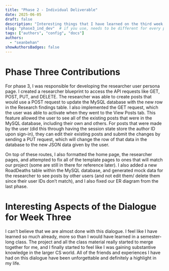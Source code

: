 ```yaml
---
title: "Phase 2 - Individual Deliverable"
date: 2025-06-05
draft: false
description: "Interesting things that I have learned on the third week of the dialogue."
slug: "phase3_ind_dev"  # if you use, needs to be different for every post
tags: ["authors", "config", "docs"]
authors:
  - "seanbehan"
showAuthorsBadges: false
---
```


# Phase Three Contributions

For phase 3, I was responsible for developing the researcher user persona page. I created a researcher blueprint to access the API requests like GET, POST, PUT, and DELETE. The researcher was able to create posts that would use a POST request to update the MySQL database with the new row in the Research findings table. I also implemented the GET request, which the user was able to activate when they went to the View Posts tab. This feature allowed the user to see all of the existing posts that were in the MySQL database, including their own and others. For posts that were made by the user (did this through having the session state store the author ID upon sign-in), they can edit their existing posts and submit the changes by sending a PUT request, which will change the row of that data in the database to the new JSON data given by the user. 

On top of these routes, I also formatted the home page, the researcher pages, and attempted to fix all of the template pages to ones that will match our project (some are still in there for reference later).  I also added a new RoadDeaths table within the MySQL database, and generated mock data for the researcher to see posts by other users (and not edit them/ delete them since their user IDs don’t match), and I also fixed our ER diagram from the last phase.

# Interesting Aspects of the Dialogue for Week Three

I can’t believe that we are almost done with this dialogue. I feel like I have learned so much already, more so than I would have learned in a semester-long class. The project and all the class material really started to merge together for me, and I finally started to feel like I was gaining substantive knowledge in the larger CS world. All of the friends and experiences I have had on this dialogue have been unforgettable and definitely a highlight in my life.